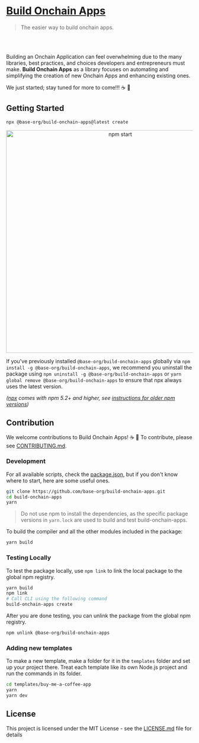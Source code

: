 # [Build Onchain Apps](https://github.com/base-org/build-onchain-apps)

> The easier way to build onchain apps.

<br />
<br />

Building an Onchain Application can feel overwhelming due to the many libraries, best practices, and choices developers and entrepreneurs must make. **Build Onchain Apps** as a library focuses on automating and simplifying the creation of new Onchain Apps and enhancing existing ones.

We just started; stay tuned for more to come!!! ☕️ 🔵

## Getting Started

```sh
npx @base-org/build-onchain-apps@latest create
```

<p align='center'>
<img src='https://images.ctfassets.net/c5bd0wqjc7v0/3dFiAAcNU2DauF5zvakbA0/cc4bcc4621a12da40e6248b41e450844/cli.gif' width='600' alt='npm start'>
</p>

If you've previously installed `@base-org/build-onchain-apps` globally via `npm install -g @base-org/build-onchain-apps`, we recommend you uninstall the package using `npm uninstall -g @base-org/build-onchain-apps` or `yarn global remove @base-org/build-onchain-apps` to ensure that npx always uses the latest version.

_([npx](https://medium.com/@maybekatz/introducing-npx-an-npm-package-runner-55f7d4bd282b) comes with npm 5.2+ and higher, see [instructions for older npm versions](https://gist.github.com/gaearon/4064d3c23a77c74a3614c498a8bb1c5f))_

## Contribution

We welcome contributions to Build Onchain Apps! ☕️ 🔵
To contribute, please see [CONTRIBUTING.md](CONTRIBUTING.md).

### Development

For all available scripts, check the [package.json](https://github.com/base-org/build-onchain-apps/blob/main/package.json), but if you don't know where to start, here are some useful ones.

```bash
git clone https://github.com/base-org/build-onchain-apps.git
cd build-onchain-apps
yarn
```

> Do not use npm to install the dependencies, as the specific package versions in `yarn.lock` are used to build and test build-onchain-apps.

To build the compiler and all the other modules included in the package:

```bash
yarn build
```

### Testing Locally

To test the package locally, use `npm link` to link the local package to the global npm registry.

```bash
yarn build
npm link
# Call CLI using the following command
build-onchain-apps create
```

After you are done testing, you can unlink the package from the global npm registry.

```bash
npm unlink @base-org/build-onchain-apps
```

### Adding new templates

To make a new template, make a folder for it in the `templates` folder and set up your project there. Treat each template like its own Node.js project and run the commands in its folder.

```bash
cd templates/buy-me-a-coffee-app
yarn
yarn dev
```

## License

This project is licensed under the MIT License - see the [LICENSE.md](LICENSE.md) file for details
